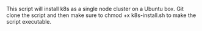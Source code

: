 This script will install k8s as a single node cluster on a Ubuntu box.
Git clone the script and then make sure to chmod +x k8s-install.sh to make the script executable.
